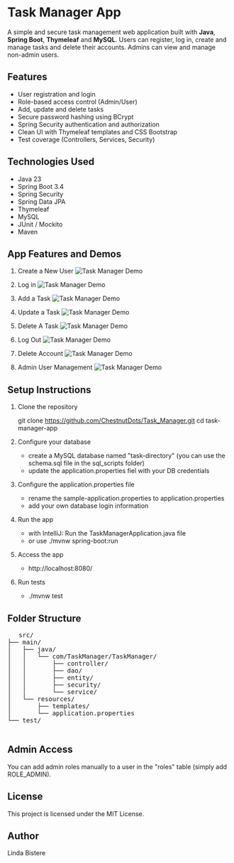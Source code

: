 # **Task Manager App**

A simple and secure task management web application built with **Java**, **Spring Boot**, **Thymeleaf** and **MySQL**. Users can register, log in, create and manage tasks and delete their accounts. Admins can view and manage non-admin users.

## **Features**

- User registration and login
- Role-based access control (Admin/User)
- Add, update and delete tasks
- Secure password hashing using BCrypt
- Spring Security authentication and authorization
- Clean UI with Thymeleaf templates and CSS Bootstrap
- Test coverage (Controllers, Services, Security)

## **Technologies Used**

- Java 23
- Spring Boot 3.4
- Spring Security
- Spring Data JPA
- Thymeleaf
- MySQL
- JUnit / Mockito
- Maven

## **App Features and Demos**

1. Create a New User
![Task Manager Demo](GIFs/CreatingANewUser.gif)

2. Log in
![Task Manager Demo](GIFs/LoggingIn.gif)

3. Add a Task
![Task Manager Demo](GIFs/AddingATask.gif)

4. Update a Task
![Task Manager Demo](GIFs/UpdateTask.gif)

5. Delete A Task
![Task Manager Demo](GIFs/DeleteATask.gif)

6. Log Out
![Task Manager Demo](GIFs/LogOut.gif)

7. Delete Account
![Task Manager Demo](GIFs/DeleteAccount.gif)

8. Admin User Management
![Task Manager Demo](GIFs/AdminUserManagement.gif)  


## **Setup Instructions**

1. Clone the repository

   git clone https://github.com/ChestnutDots/Task_Manager.git
   cd task-manager-app

2. Configure your database
   - create a MySQL database named "task-directory" (you can use the schema.sql file in the sql_scripts folder)
   - update the application.properties fiel with your DB credentials

3. Configure the application.properties file
   - rename the sample-application.properties to application.properties
   - add your own database login information

4. Run the app
   - with IntelliJ: Run the TaskManagerApplication.java file
   - or use ./mvnw spring-boot:run
  
5. Access the app
   - http://localhost:8080/
  
6. Run tests
   - ./mvnw test
  
## **Folder Structure**

<pre>
   src/
├── main/
│   ├── java/
│   │   └── com/TaskManager/TaskManager/
│   │       ├── controller/
│   │       ├── dao/
│   │       ├── entity/
│   │       ├── security/
│   │       └── service/
│   └── resources/
│       ├── templates/
│       └── application.properties
└── test/

</pre>

## **Admin Access**

You can add admin roles manually to a user in the "roles" table (simply add ROLE_ADMIN).

## **License**

This project is licensed under the MIT License.

## **Author**

Linda Bistere

